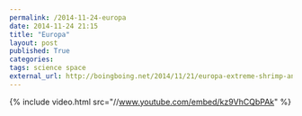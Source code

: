 ```yaml
---
permalink: /2014-11-24-europa
date: 2014-11-24 21:15
title: "Europa"
layout: post
published: True
categories: 
tags: science space
external_url: http://boingboing.net/2014/11/21/europa-extreme-shrimp-and-th.html#more-347789
---
```


{% include video.html src="//www.youtube.com/embed/kz9VhCQbPAk" %}
